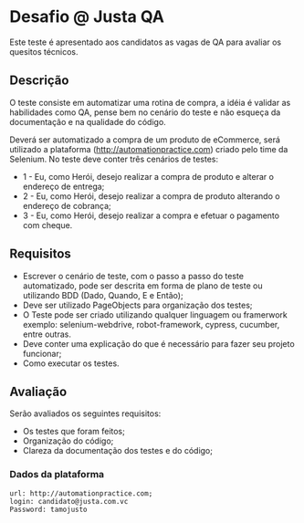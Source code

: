 # Desafio @ Justa QA

Este teste é apresentado aos candidatos as vagas de QA para avaliar os quesitos técnicos.

## Descrição

O teste consiste em automatizar uma rotina de compra, a idéia é validar as habilidades como QA, pense bem no cenário do teste e não esqueça da documentação e na qualidade do código.

Deverá ser automatizado a compra de um produto de eCommerce, será utilizado a plataforma (http://automationpractice.com) criado pelo time da Selenium.
No teste deve conter três cenários de testes:

* 1 - Eu, como Herói, desejo realizar a compra de produto e alterar o endereço de entrega;
* 2 - Eu, como Herói, desejo realizar a compra de produto alterando o endereço de cobrança;
* 3 - Eu, como Herói, desejo realizar a compra e efetuar o pagamento com cheque.

## Requisitos

- Escrever o cenário de teste, com o passo a passo do teste automatizado, pode ser descrita em forma de plano de teste ou utilizando BDD (Dado, Quando, E e Então);
- Deve ser utilizado PageObjects para organização dos testes;
- O Teste pode ser criado utilizando qualquer linguagem ou framerwork exemplo: selenium-webdrive, robot-framework, cypress, cucumber, entre outras.
- Deve conter uma explicação do que é necessário para fazer seu projeto funcionar;
- Como executar os testes.

## Avaliação

Serão avaliados os seguintes requisitos:

- Os testes que foram feitos;
- Organização do código;
- Clareza da documentação dos testes e do código;

### Dados da plataforma

```
url: http://automationpractice.com;
login: candidato@justa.com.vc
Password: tamojusto
```
